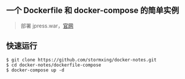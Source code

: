 ## 一个 Dockerfile 和 docker-compose 的简单实例

>部署 jpress.war，[官网](https://github.com/JpressProjects/jpress)

## 快速运行

```
$ git clone https://github.com/stormxing/docker-notes.git
$ cd docker-notes/dockerfile-compose
$ docker-compose up -d
```
